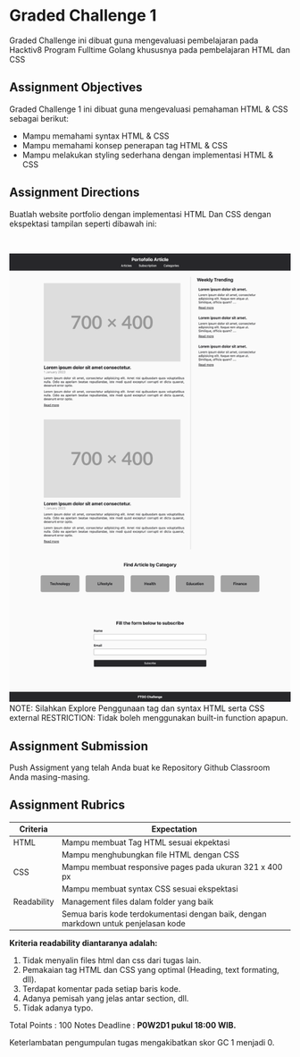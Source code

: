 # Graded Challenge 1

Graded Challenge ini dibuat guna mengevaluasi pembelajaran pada Hacktiv8 Program Fulltime Golang khususnya pada pembelajaran HTML dan CSS

## Assignment Objectives
Graded Challenge 1 ini dibuat guna mengevaluasi pemahaman HTML & CSS sebagai berikut:

- Mampu memahami syntax HTML & CSS
- Mampu memahami konsep penerapan tag HTML & CSS
- Mampu melakukan styling sederhana dengan implementasi HTML & CSS


## Assignment Directions

Buatlah website portfolio dengan implementasi HTML Dan CSS dengan ekspektasi tampilan seperti dibawah ini: 

<br>

![image](result.png)
NOTE: Silahkan Explore Penggunaan tag dan syntax HTML serta CSS external
RESTRICTION: Tidak boleh menggunakan built-in function apapun.

## Assignment Submission
Push Assigment yang telah Anda buat ke Repository Github Classroom Anda masing-masing.

## Assignment Rubrics
| Criteria    | Expectation                                                                        |
|-------------|------------------------------------------------------------------------------------|
| HTML        | Mampu membuat Tag HTML sesuai ekpektasi                                            |
|             | Mampu menghubungkan file HTML dengan CSS                                           |
| CSS         | Mampu membuat responsive pages pada ukuran 321 x 400 px                            |
|             | Mampu membuat syntax CSS sesuai ekspektasi                                         |
| Readability | Management files dalam folder yang baik                                            |
|             | Semua baris kode terdokumentasi dengan baik, dengan markdown untuk penjelasan kode |

<b>Kriteria readability diantaranya adalah:</b> 
1. Tidak menyalin files html dan css dari tugas lain.
2. Pemakaian tag HTML dan CSS yang optimal (Heading, text formating, dll).
3. Terdapat komentar pada setiap baris kode.
4. Adanya pemisah yang jelas antar section, dll.
5. Tidak adanya typo.


Total Points : 100
Notes Deadline : <b>P0W2D1 pukul 18:00 WIB.</b>

Keterlambatan pengumpulan tugas mengakibatkan skor GC 1 menjadi 0.
